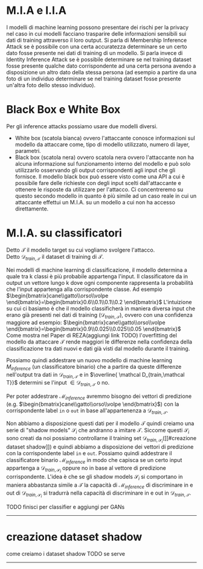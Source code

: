 # M.I.A e I.I.A
I modelli di machine learning possono presentare dei rischi per la privacy nel caso in cui modelli facciano trasparire delle informazioni sensibili sui dati di training attraverso il loro output. 
Si parla di Membership Inference Attack se è possibile con una certa accuratezza determinare se un certo dato fosse presente nei dati di training di un modello.
Si parla invece di Identity Inference Attack se è possibile determinare se nel training dataset fosse presente qualche dato corrispondente ad una certa persona avendo a disposizione un altro dato della stessa persona (ad esempio a partire da una foto di un individuo determinare se nel training dataset fosse presente un'altra foto dello stesso individuo).
# Black Box e White Box
Per gli inference attacks possiamo usare due modelli diversi.
* White box (scatola bianca) ovvero l'attaccante conosce informazioni sul modello da attaccare come, tipo di modello utilizzato, numero di layer, parametri.
* Black box (scatola nera) ovvero scatola nera ovvero l'attaccante non ha alcuna informazione sul funzionamento interno del modello e può solo utilizzarlo osservando gli output corrispondenti agli input che gli fornisce.
Il modello black box può essere visto come una API a cui è possibile fare delle richieste con degli input scelti dall'attaccante e ottenere le risposte da utilizzare per l'attacco.
Ci concentreremo su questo secondo modello in quanto è più simile ad un caso reale in cui un attaccante effettui un M.I.A. su un modello a cui non ha accesso direttamente.
# M.I.A. su classificatori
Detto $\mathcal T$ il modello target su cui vogliamo svolgere l'attacco.  
Detto $\mathcal D_{train,\mathcal T}$ il dataset di training di $\mathcal T$.

Nei modelli di machine learning di classificazione, il modello determina a quale tra k classi è più probabile appartenga l'input.
Il classificatore da in output un vettore lungo k dove ogni componente rappresenta la probabilità che l'input appartenga alla corrispondente classe. Ad esempio $\begin{bmatrix}cane\\gatto\\orso\\volpe \end{bmatrix}=\begin{bmatrix}0.6\\0.1\\0.1\\0.2 \end{bmatrix}$
L'intuizione su cui ci basiamo è che il modello classificherà in maniera diversa input che erano già presenti nei dati di training ($\mathcal D_{train,\mathcal T}$), ovvero con una confidenza maggiore ad esempio:
$\begin{bmatrix}cane\\gatto\\orso\\volpe \end{bmatrix}=\begin{bmatrix}0.9\\0.025\\0.025\\0.05 \end{bmatrix}$
Come mostra nel Paper di REZA(aggiungi link TODO) l'overfitting del modello da attaccare $\mathcal T$ rende maggiori le differenze nella confidenza della classificazione tra dati nuovi e dati già visti dal modello durante il training.

Possiamo quindi addestrare un nuovo modello di machine learning $M_{inference}$ (un classificatore binario) che a partire da queste differenze nell'output tra dati in $\mathcal D_{train,\mathcal T}$ e in $\overline{ \mathcal D_{train,\mathcal T}}$
determini se l'input $\in \mathcal D_{train,\mathcal T}$ o no.

Per poter addestrare $\mathcal M_{inference}$ avremmo bisogno dei vettori di predizione (e.g. $\begin{bmatrix}cane\\gatto\\orso\\volpe \end{bmatrix}$) con la corrispondente label `in` o `out` in base all'appartenenza a $\mathcal D_{train,\mathcal T}$.

Non abbiamo a disposizione questi dati per il modello $\mathcal T$ quindi creiamo una serie di "shadow models" $\mathcal S_i$ che andranno a imitare $\mathcal T$. 
Siccome questi $\mathcal S_i$ sono creati da noi possiamo controllarne il training set  $\mathcal D_{train,\mathcal S_i}$([[#creazione dataset shadow]]) e quindi abbiamo a disposizione dei vettori di predizione con la corrispondente label `in` e `out`. 
Possiamo quindi addestrare il classificatore binario $\mathcal M_{inference}$ in modo che capisca se un certo input appartenga a $\mathcal D_{train,\mathcal S_i}$ oppure no in base al vettore di predizione corrispondente.
L'idea è che se gli shadow models $\mathcal S_i$ si comportano in maniera abbastanza simile a $\mathcal T$ la capacità di $\mathcal M_{inference}$ di discriminare in e out di $\mathcal D_{train,\mathcal S_i}$ si tradurrà nella capacità di discriminare in e out in $\mathcal D_{train,\mathcal T}$.



TODO finisci per classifier e aggiungi per GANs



---
# creazione dataset shadow
come creiamo i dataset shadow TODO se serve

---




